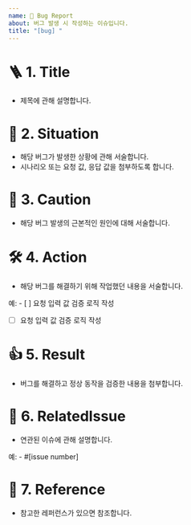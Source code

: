 ```yaml
---
name: 🐞 Bug Report
about: 버그 발생 시 작성하는 이슈입니다.
title: "[bug] "
---
```


# 🪜 1. Title

- 제목에 관해 설명합니다.

# 🛟 2. Situation

- 해당 버그가 발생한 상황에 관해 서술합니다.
- 시나리오 또는 요청 값, 응답 값을 첨부하도록 합니다.

# 🌋 3. Caution

- 해당 버그 발생의 근본적인 원인에 대해 서술합니다.

# 🛠️ 4. Action

- 해당 버그를 해결하기 위해 작업했던 내용을 서술합니다.

예: - [ ] 요청 입력 값 검증 로직 작성

- [ ] 요청 입력 값 검증 로직 작성

# 👍 5. Result

- 버그를 해결하고 정상 동작을 검증한 내용을 첨부합니다.

# 📌 6. RelatedIssue

- 연관된 이슈에 관해 설명합니다.

예: - #[issue number]

# 🔗 7. Reference

- 참고한 레퍼런스가 있으면 참조합니다.
